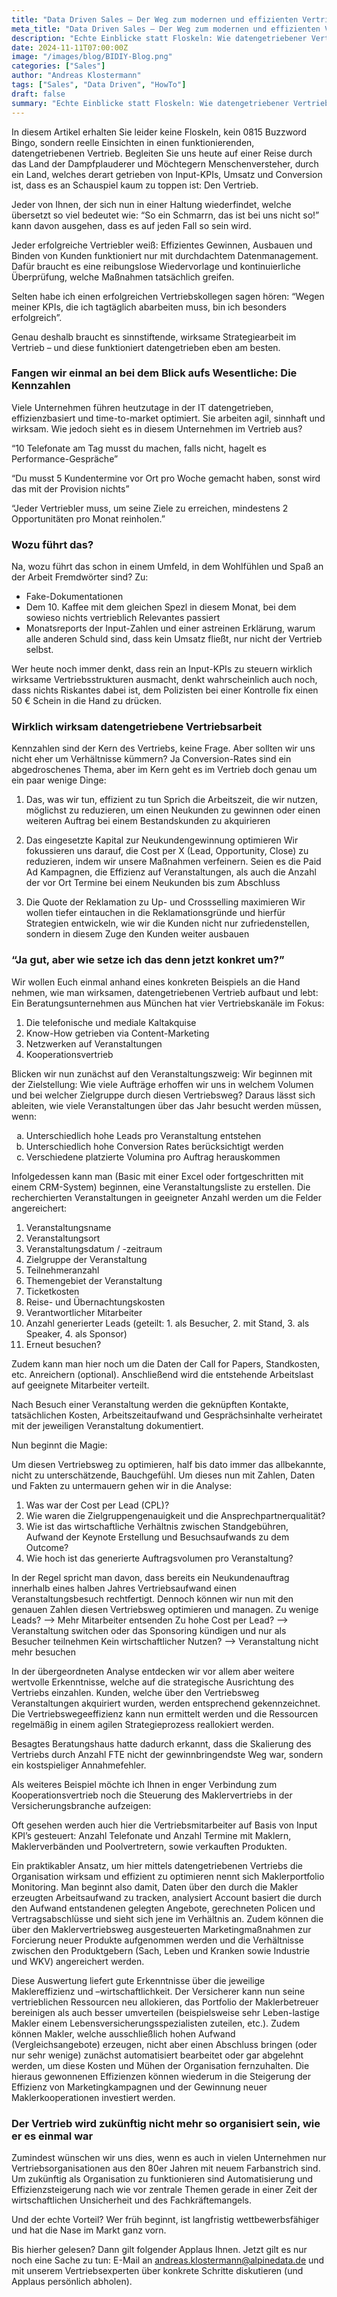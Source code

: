 ```yaml
---
title: "Data Driven Sales – Der Weg zum modernen und effizienten Vertrieb"
meta_title: "Data Driven Sales – Der Weg zum modernen und effizienten Vertrieb"
description: "Echte Einblicke statt Floskeln: Wie datengetriebener Vertrieb wirklich funktioniert – mit Strategien, die nicht nur auf KPIs setzen, sondern Effizienz und Kundennutzen in den Mittelpunkt stellen."
date: 2024-11-11T07:00:00Z
image: "/images/blog/BIDIY-Blog.png"
categories: ["Sales"]
author: "Andreas Klostermann"
tags: ["Sales", "Data Driven", "HowTo"]
draft: false
summary: "Echte Einblicke statt Floskeln: Wie datengetriebener Vertrieb wirklich funktioniert – mit Strategien, die nicht nur auf KPIs setzen, sondern Effizienz und Kundennutzen in den Mittelpunkt stellen."
---
```



In diesem Artikel erhalten Sie leider keine Floskeln, kein 0815 Buzzword Bingo, sondern reelle Einsichten in einen funktionierenden, datengetriebenen Vertrieb. Begleiten Sie uns heute auf einer Reise durch das Land der Dampfplauderer und Möchtegern Menschenversteher, durch ein Land, welches derart getrieben von Input-KPIs, Umsatz und Conversion ist, dass es an Schauspiel kaum zu toppen ist: Den Vertrieb.

Jeder von Ihnen, der sich nun in einer Haltung wiederfindet, welche übersetzt so viel bedeutet wie: “So ein Schmarrn, das ist bei uns nicht so!” kann davon ausgehen, dass es auf jeden Fall so sein wird.

Jeder erfolgreiche Vertriebler weiß: Effizientes Gewinnen, Ausbauen und Binden von Kunden funktioniert nur mit durchdachtem Datenmanagement. Dafür braucht es eine reibungslose Wiedervorlage und kontinuierliche Überprüfung, welche Maßnahmen tatsächlich greifen. 

Selten habe ich einen erfolgreichen Vertriebskollegen sagen hören: “Wegen meiner KPIs, die ich tagtäglich abarbeiten muss, bin ich besonders erfolgreich”.

Genau deshalb braucht es sinnstiftende, wirksame Strategiearbeit im Vertrieb – und diese funktioniert datengetrieben eben am besten.

### Fangen wir einmal an bei dem Blick aufs Wesentliche: Die Kennzahlen

Viele Unternehmen führen heutzutage in der IT datengetrieben, effizienzbasiert und time-to-market optimiert. Sie arbeiten agil, sinnhaft und wirksam. Wie jedoch sieht es in diesem Unternehmen im Vertrieb aus?

“10 Telefonate am Tag musst du machen, falls nicht, hagelt es Performance-Gespräche”

“Du musst 5 Kundentermine vor Ort pro Woche gemacht haben, sonst wird das mit der Provision nichts”

“Jeder Vertriebler muss, um seine Ziele zu erreichen, mindestens 2 Opportunitäten pro Monat reinholen.”

### Wozu führt das?

Na, wozu führt das schon in einem Umfeld, in dem Wohlfühlen und Spaß an der Arbeit Fremdwörter sind? Zu:
- Fake-Dokumentationen
- Dem 10. Kaffee mit dem gleichen Spezl in diesem Monat, bei dem sowieso 
  nichts vertrieblich Relevantes passiert 
- Monatsreports der Input-Zahlen und einer astreinen Erklärung, warum 
  alle anderen Schuld sind, dass kein Umsatz fließt, nur nicht der Vertrieb selbst.

Wer heute noch immer denkt, dass rein an Input-KPIs zu steuern wirklich wirksame Vertriebsstrukturen ausmacht, denkt wahrscheinlich auch noch, dass nichts Riskantes dabei ist, dem Polizisten bei einer Kontrolle fix einen 50 € Schein in die Hand zu drücken.

### Wirklich wirksam datengetriebene Vertriebsarbeit

Kennzahlen sind der Kern des Vertriebs, keine Frage. Aber sollten wir uns nicht eher um Verhältnisse kümmern? Ja Conversion-Rates sind ein abgedroschenes Thema, aber im Kern geht es im Vertrieb doch genau um ein paar wenige Dinge:
1. Das, was wir tun, effizient zu tun
   Sprich die Arbeitszeit, die wir nutzen, möglichst zu reduzieren, um einen Neukunden zu gewinnen oder einen weiteren Auftrag bei einem Bestandskunden zu akquirieren

2. Das eingesetzte Kapital zur Neukundengewinnung optimieren
   Wir fokussieren uns darauf, die Cost per X (Lead, Opportunity, Close) zu reduzieren, indem wir unsere Maßnahmen verfeinern. Seien es die Paid Ad Kampagnen, die Effizienz auf Veranstaltungen, als auch die Anzahl der vor Ort Termine bei einem Neukunden bis zum Abschluss

3. Die Quote der Reklamation zu Up- und Crossselling maximieren
   Wir wollen tiefer eintauchen in die Reklamationsgründe und hierfür Strategien entwickeln, wie wir die Kunden nicht nur zufriedenstellen, sondern in diesem Zuge den Kunden weiter ausbauen

### “Ja gut, aber wie setze ich das denn jetzt konkret um?”

Wir wollen Euch einmal anhand eines konkreten Beispiels an die Hand nehmen, wie man wirksamen, datengetriebenen Vertrieb aufbaut und lebt:
Ein Beratungsunternehmen aus München hat vier Vertriebskanäle im Fokus:

1.	Die telefonische und mediale Kaltakquise
2.	Know-How getrieben via Content-Marketing
3.	Netzwerken auf Veranstaltungen
4.	Kooperationsvertrieb

Blicken wir nun zunächst auf den Veranstaltungszweig:
Wir beginnen mit der Zielstellung: Wie viele Aufträge erhoffen wir uns in welchem Volumen und bei welcher Zielgruppe durch diesen Vertriebsweg? Daraus lässt sich ableiten, wie viele Veranstaltungen über das Jahr besucht werden müssen, wenn:

<ol type="a">
<li>Unterschiedlich hohe Leads pro Veranstaltung entstehen</li>
<li>Unterschiedlich hohe Conversion Rates berücksichtigt werden</li>
<li>Verschiedene platzierte Volumina pro Auftrag herauskommen</li>
</ol>

Infolgedessen kann man (Basic mit einer Excel oder fortgeschritten mit einem CRM-System) beginnen, eine Veranstaltungsliste zu erstellen. Die recherchierten Veranstaltungen in geeigneter Anzahl werden um die Felder angereichert:

1.	Veranstaltungsname
2.	Veranstaltungsort
3.	Veranstaltungsdatum / -zeitraum
4.	Zielgruppe der Veranstaltung
5.	Teilnehmeranzahl
6.	Themengebiet der Veranstaltung
7.	Ticketkosten
8.	Reise- und Übernachtungskosten
9.	Verantwortlicher Mitarbeiter
10.	Anzahl generierter Leads (geteilt: 1. als Besucher, 2. mit Stand, 3. als Speaker, 4. als Sponsor)
11.	Erneut besuchen?

Zudem kann man hier noch um die Daten der Call for Papers, Standkosten, etc. Anreichern (optional). Anschließend wird die entstehende Arbeitslast auf geeignete Mitarbeiter verteilt.

Nach Besuch einer Veranstaltung werden die geknüpften Kontakte, tatsächlichen Kosten, Arbeitszeitaufwand und Gesprächsinhalte verheiratet mit der jeweiligen Veranstaltung dokumentiert.

Nun beginnt die Magie:

Um diesen Vertriebsweg zu optimieren, half bis dato immer das allbekannte, nicht zu unterschätzende, Bauchgefühl. Um dieses nun mit Zahlen, Daten und Fakten zu untermauern gehen wir in die Analyse:

1.	Was war der Cost per Lead (CPL)?
2.	Wie waren die Zielgruppengenauigkeit und die Ansprechpartnerqualität?
3.	Wie ist das wirtschaftliche Verhältnis zwischen Standgebühren, Aufwand der Keynote Erstellung und Besuchsaufwands zu dem Outcome?
4.	Wie hoch ist das generierte Auftragsvolumen pro Veranstaltung?

In der Regel spricht man davon, dass bereits ein Neukundenauftrag innerhalb eines halben Jahres Vertriebsaufwand einen Veranstaltungsbesuch rechtfertigt. Dennoch können wir nun mit den genauen Zahlen diesen Vertriebsweg optimieren und managen. Zu wenige Leads? --> Mehr Mitarbeiter entsenden
Zu hohe Cost per Lead? --> Veranstaltung switchen oder das Sponsoring kündigen und nur als Besucher teilnehmen
Kein wirtschaftlicher Nutzen? --> Veranstaltung nicht mehr besuchen

In der übergeordneten Analyse entdecken wir vor allem aber weitere wertvolle Erkenntnisse, welche auf die strategische Ausrichtung des Vertriebs einzahlen. Kunden, welche über den Vertriebsweg Veranstaltungen akquiriert wurden, werden entsprechend gekennzeichnet. Die Vertriebswegeeffizienz kann nun ermittelt werden und die Ressourcen regelmäßig in einem agilen Strategieprozess reallokiert werden.

Besagtes Beratungshaus hatte dadurch erkannt, dass die Skalierung des Vertriebs durch Anzahl FTE nicht der gewinnbringendste Weg war, sondern ein kostspieliger Annahmefehler.

Als weiteres Beispiel möchte ich Ihnen in enger Verbindung zum Kooperationsvertrieb noch die Steuerung des Maklervertriebs in der Versicherungsbranche aufzeigen:

Oft gesehen werden auch hier die Vertriebsmitarbeiter auf Basis von Input KPI’s gesteuert: Anzahl Telefonate und Anzahl Termine mit Maklern, Maklerverbänden und Poolvertretern, sowie verkauften Produkten. 

Ein praktikabler Ansatz, um hier mittels datengetriebenen Vertriebs die Organisation wirksam und effizient zu optimieren nennt sich Maklerportfolio Monitoring. Man beginnt also damit, Daten über den durch die Makler erzeugten Arbeitsaufwand zu tracken, analysiert Account basiert die durch den Aufwand entstandenen gelegten Angebote, gerechneten Policen und Vertragsabschlüsse und sieht sich jene im Verhältnis an. Zudem können die über den Maklervertriebsweg ausgesteuerten Marketingmaßnahmen zur Forcierung neuer Produkte aufgenommen werden und die Verhältnisse zwischen den Produktgebern (Sach, Leben und Kranken sowie Industrie und WKV) angereichert werden.

Diese Auswertung liefert gute Erkenntnisse über die jeweilige Maklereffizienz und –wirtschaftlichkeit. Der Versicherer kann nun seine vertrieblichen Ressourcen neu allokieren, das Portfolio der Maklerbetreuer bereinigen als auch besser umverteilen (beispielsweise sehr Leben-lastige Makler einem Lebensversicherungsspezialisten zuteilen, etc.). Zudem können Makler, welche ausschließlich hohen Aufwand (Vergleichsangebote) erzeugen, nicht aber einen Abschluss bringen (oder nur sehr wenige) zunächst automatisiert bearbeitet oder gar abgelehnt werden, um diese Kosten und Mühen der Organisation fernzuhalten. Die hieraus gewonnenen Effizienzen können wiederum in die Steigerung der Effizienz von Marketingkampagnen und der Gewinnung neuer Maklerkooperationen investiert werden.

### Der Vertrieb wird zukünftig nicht mehr so organisiert sein, wie er es einmal war

Zumindest wünschen wir uns dies, wenn es auch in vielen Unternehmen nur Vertriebsorganisationen aus den 80er Jahren mit neuem Farbanstrich sind. Um zukünftig als Organisation zu funktionieren sind Automatisierung und Effizienzsteigerung nach wie vor zentrale Themen gerade in einer Zeit der wirtschaftlichen Unsicherheit und des Fachkräftemangels.

Und der echte Vorteil? Wer früh beginnt, ist langfristig wettbewerbsfähiger und hat die Nase im Markt ganz vorn.

Bis hierher gelesen? Dann gilt folgender Applaus Ihnen. Jetzt gilt es nur noch eine Sache zu tun: E-Mail an [andreas.klostermann@alpinedata.de](mailto:andreas.klostermann@alpinedata.de) und mit unserem Vertriebsexperten über konkrete Schritte diskutieren (und Applaus persönlich abholen).
